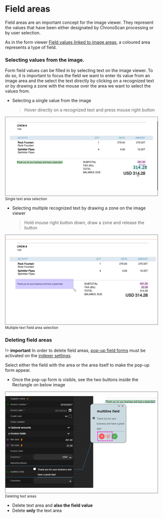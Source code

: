 
# Field areas

Field areas are an important concept for the image viewer.
They represent the values that have been either designated by ChronoScan processing or by user selection.

As in the form viewer [Field values linked to image areas](./documentation/chronolite/indexer/form/index?id=field-values-linked-to-image-areas), 
a coloured area represents a type of field.

### Selecting values from the image.

Form field values can be filled in by selecting text on the image viewer.
To do so, it is important to focus the field we want to enter its value from an image area and the select the text directly by clicking on a recognized text
or by drawing a zone with the mouse over the area we want to select the values from.

* Selecting a single value from the image
    >  Hover directly on a recognized text and press mouse right button

<div style="border: 1px solid grey">

![Single field area selection](./../../../../../images/documentation/chronolite/indexer/single_area_value_w_pointer.png)  

</div>
<small class="img_caption">Single text area selection </small>  


* Selecting multiple recognized text by drawing a zone on the image viewer
    >  Hold mouse right button down, draw a zone and release the button

<div style="border: 1px solid grey">

![Multiple field area selection](./../../../../../images/documentation/chronolite/indexer/select_multiple_2.png)  

</div>
<small class="img_caption">Multiple text field area selection </small>  


### Deleting field areas

!> **important** In order to delete field areas, [pop-up field forms](./documentation/chronolite/indexer/pop-up-field-form/index) must be activated on the [indexer settings](./documentation/chronolite/indexer/indexer-settings/index).

Select either the field with the area or the area itself to make the pop-up form appear.

* Once the pop-up form is visible, see the two buttons inside the <span class="in_magenta">Rectangle</span> on below image

<div style="border: 1px solid grey">

![Deleting text areas](./../../../../../images/documentation/chronolite/indexer/delete_field_area.PNG)  

</div>
<small class="img_caption">Deleting text areas</small>

* <i class="mdi mdi-close-circle" style="color: red;"></i> Delete text area and **also the field value**
* <i class="mdi mdi-texture-box" style="color: red;"></i> Delete **only** the text area



